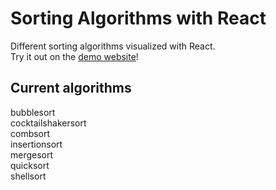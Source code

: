 # Sorting Algorithms with React
Different sorting algorithms visualized with React.  
Try it out on the [demo website](https://nilslambertz.github.io/ArraySortReact)!

## Current algorithms
bubblesort  
cocktailshakersort  
combsort  
insertionsort  
mergesort  
quicksort  
shellsort  

